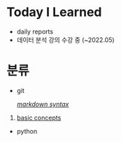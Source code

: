 # Today I Learned
- daily reports
- 데이터 분석 강의 수강 중 (~2022.05)

# 분류
- git 


    *[markdown syntax](https://github.com/nama1d/TIL/blob/master/markdown.md)*


1. [basic concepts](https://github.com/nama1d/TIL/blob/master/basic_concepts.md)



- python